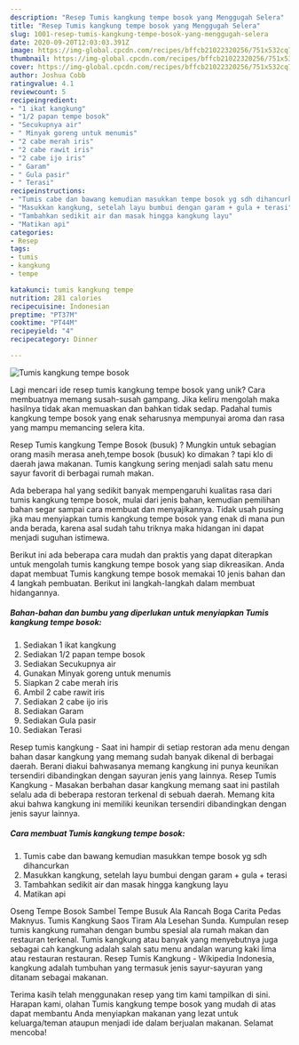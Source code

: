 ```yaml
---
description: "Resep Tumis kangkung tempe bosok yang Menggugah Selera"
title: "Resep Tumis kangkung tempe bosok yang Menggugah Selera"
slug: 1001-resep-tumis-kangkung-tempe-bosok-yang-menggugah-selera
date: 2020-09-20T12:03:03.391Z
image: https://img-global.cpcdn.com/recipes/bffcb21022320256/751x532cq70/tumis-kangkung-tempe-bosok-foto-resep-utama.jpg
thumbnail: https://img-global.cpcdn.com/recipes/bffcb21022320256/751x532cq70/tumis-kangkung-tempe-bosok-foto-resep-utama.jpg
cover: https://img-global.cpcdn.com/recipes/bffcb21022320256/751x532cq70/tumis-kangkung-tempe-bosok-foto-resep-utama.jpg
author: Joshua Cobb
ratingvalue: 4.1
reviewcount: 5
recipeingredient:
- "1 ikat kangkung"
- "1/2 papan tempe bosok"
- "Secukupnya air"
- " Minyak goreng untuk menumis"
- "2 cabe merah iris"
- "2 cabe rawit iris"
- "2 cabe ijo iris"
- " Garam"
- " Gula pasir"
- " Terasi"
recipeinstructions:
- "Tumis cabe dan bawang kemudian masukkan tempe bosok yg sdh dihancurkan"
- "Masukkan kangkung, setelah layu bumbui dengan garam + gula + terasi"
- "Tambahkan sedikit air dan masak hingga kangkung layu"
- "Matikan api"
categories:
- Resep
tags:
- tumis
- kangkung
- tempe

katakunci: tumis kangkung tempe 
nutrition: 281 calories
recipecuisine: Indonesian
preptime: "PT37M"
cooktime: "PT44M"
recipeyield: "4"
recipecategory: Dinner

---
```



![Tumis kangkung tempe bosok](https://img-global.cpcdn.com/recipes/bffcb21022320256/751x532cq70/tumis-kangkung-tempe-bosok-foto-resep-utama.jpg)

Lagi mencari ide resep tumis kangkung tempe bosok yang unik? Cara membuatnya memang susah-susah gampang. Jika keliru mengolah maka hasilnya tidak akan memuaskan dan bahkan tidak sedap. Padahal tumis kangkung tempe bosok yang enak seharusnya mempunyai aroma dan rasa yang mampu memancing selera kita.

Resep Tumis kangkung Tempe Bosok (busuk) ? Mungkin untuk sebagian orang masih merasa aneh,tempe bosok (busuk) ko dimakan ? tapi klo di daerah jawa makanan. Tumis kangkung sering menjadi salah satu menu sayur favorit di berbagai rumah makan.

Ada beberapa hal yang sedikit banyak mempengaruhi kualitas rasa dari tumis kangkung tempe bosok, mulai dari jenis bahan, kemudian pemilihan bahan segar sampai cara membuat dan menyajikannya. Tidak usah pusing jika mau menyiapkan tumis kangkung tempe bosok yang enak di mana pun anda berada, karena asal sudah tahu triknya maka hidangan ini dapat menjadi suguhan istimewa.


Berikut ini ada beberapa cara mudah dan praktis yang dapat diterapkan untuk mengolah tumis kangkung tempe bosok yang siap dikreasikan. Anda dapat membuat Tumis kangkung tempe bosok memakai 10 jenis bahan dan 4 langkah pembuatan. Berikut ini langkah-langkah dalam membuat hidangannya.

<!--inarticleads1-->

##### Bahan-bahan dan bumbu yang diperlukan untuk menyiapkan Tumis kangkung tempe bosok:

1. Sediakan 1 ikat kangkung
1. Sediakan 1/2 papan tempe bosok
1. Sediakan Secukupnya air
1. Gunakan  Minyak goreng untuk menumis
1. Siapkan 2 cabe merah iris
1. Ambil 2 cabe rawit iris
1. Sediakan 2 cabe ijo iris
1. Sediakan  Garam
1. Sediakan  Gula pasir
1. Sediakan  Terasi


Resep tumis kangkung - Saat ini hampir di setiap restoran ada menu dengan bahan dasar kangkung yang memang sudah banyak dikenal di berbagai daerah. Berani diakui bahwasanya memang kangkung ini punya keunikan tersendiri dibandingkan dengan sayuran jenis yang lainnya. Resep Tumis Kangkung - Masakan berbahan dasar kangkung memang saat ini pastilah selalu ada di beberapa restoran terkenal di sebuah daerah. Memang kita akui bahwa kangkung ini memiliki keunikan tersendiri dibandingkan dengan jenis sayur lainnya. 

<!--inarticleads2-->

##### Cara membuat Tumis kangkung tempe bosok:

1. Tumis cabe dan bawang kemudian masukkan tempe bosok yg sdh dihancurkan
1. Masukkan kangkung, setelah layu bumbui dengan garam + gula + terasi
1. Tambahkan sedikit air dan masak hingga kangkung layu
1. Matikan api


Oseng Tempe Bosok Sambel Tempe Busuk Ala Rancah Boga Carita Pedas Maknyus. Tumis Kangkung Saos Tiram Ala Lesehan Sunda. Kumpulan resep tumis kangkung rumahan dengan bumbu spesial ala rumah makan dan restauran terkenal. Tumis kangkung atau banyak yang menyebutnya juga sebagai cah kangkung adalah salah satu menu andalan warung kaki lima atau restauran restauran. Resep Tumis Kangkung - Wikipedia Indonesia, kangkung adalah tumbuhan yang termasuk jenis sayur-sayuran yang ditanam sebagai makanan. 

Terima kasih telah menggunakan resep yang tim kami tampilkan di sini. Harapan kami, olahan Tumis kangkung tempe bosok yang mudah di atas dapat membantu Anda menyiapkan makanan yang lezat untuk keluarga/teman ataupun menjadi ide dalam berjualan makanan. Selamat mencoba!
